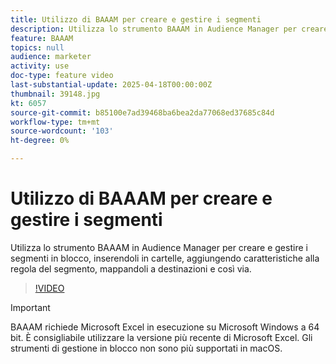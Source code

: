 ```yaml
---
title: Utilizzo di BAAAM per creare e gestire i segmenti
description: Utilizza lo strumento BAAAM in Audience Manager per creare e gestire i segmenti in blocco, inserendoli in cartelle, aggiungendo caratteristiche alla regola del segmento, mappandoli a destinazioni e così via.
feature: BAAAM
topics: null
audience: marketer
activity: use
doc-type: feature video
last-substantial-update: 2025-04-18T00:00:00Z
thumbnail: 39148.jpg
kt: 6057
source-git-commit: b85100e7ad39468ba6bea2da77068ed37685c84d
workflow-type: tm+mt
source-wordcount: '103'
ht-degree: 0%

---
```



# Utilizzo di BAAAM per creare e gestire i segmenti

Utilizza lo strumento BAAAM in Audience Manager per creare e gestire i segmenti in blocco, inserendoli in cartelle, aggiungendo caratteristiche alla regola del segmento, mappandoli a destinazioni e così via.

>[!VIDEO](https://video.tv.adobe.com/v/39148/?quality=12&learn=on)

>[!IMPORTANT]
>
>BAAAM richiede Microsoft Excel in esecuzione su Microsoft Windows a 64 bit. È consigliabile utilizzare la versione più recente di Microsoft Excel. Gli strumenti di gestione in blocco non sono più supportati in macOS.

